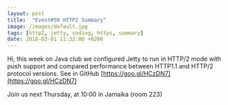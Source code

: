 ```yaml
---
layout: post
title:  "Event#50 HTTP2 Summary"
image: /images/default.jpg
tags: [http2, jetty, coding, https, summary]
date: 2018-03-01 11:32:00 +0200
---
```


Hi, this week on Java club
we configured Jetty to run in HTTP/2 mode with push support and compared performance between HTTP1.1 and HTTP/2 protocol versions. See in GitHub [https://goo.gl/HCzDN7](https://goo.gl/HCzDN7)

Join us next Thursday, at 10:00 in Jamaika (room 223)
